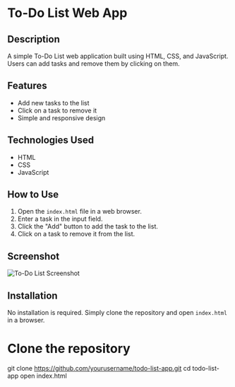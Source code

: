 # To-Do List Web App

## Description
A simple To-Do List web application built using HTML, CSS, and JavaScript. Users can add tasks and remove them by clicking on them.

## Features
- Add new tasks to the list
- Click on a task to remove it
- Simple and responsive design

## Technologies Used
- HTML
- CSS
- JavaScript

## How to Use
1. Open the `index.html` file in a web browser.
2. Enter a task in the input field.
3. Click the "Add" button to add the task to the list.
4. Click on a task to remove it from the list.

## Screenshot
![To-Do List Screenshot](screenshot.png)

## Installation
No installation is required. Simply clone the repository and open `index.html` in a browser.


# Clone the repository
git clone https://github.com/yourusername/todo-list-app.git
cd todo-list-app
open index.html



